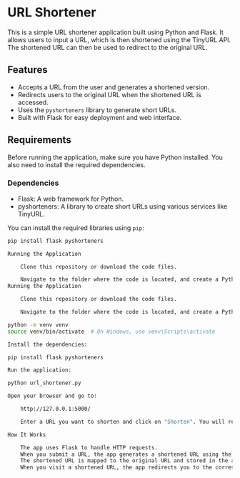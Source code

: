 # URL Shortener

This is a simple URL shortener application built using Python and Flask. It allows users to input a URL, which is then shortened using the TinyURL API. The shortened URL can then be used to redirect to the original URL.

## Features

- Accepts a URL from the user and generates a shortened version.
- Redirects users to the original URL when the shortened URL is accessed.
- Uses the `pyshorteners` library to generate short URLs.
- Built with Flask for easy deployment and web interface.

## Requirements

Before running the application, make sure you have Python installed. You also need to install the required dependencies.

### Dependencies

- Flask: A web framework for Python.
- pyshorteners: A library to create short URLs using various services like TinyURL.

You can install the required libraries using `pip`:

```bash
pip install flask pyshorteners

Running the Application

    Clone this repository or download the code files.

    Navigate to the folder where the code is located, and create a Python virtual environment (optional but recommended):
Running the Application

    Clone this repository or download the code files.

    Navigate to the folder where the code is located, and create a Python virtual environment (optional but recommended):

python -m venv venv
source venv/bin/activate  # On Windows, use venv\Scripts\activate

Install the dependencies:

pip install flask pyshorteners

Run the application:

python url_shortener.py

Open your browser and go to:

    http://127.0.0.1:5000/

    Enter a URL you want to shorten and click on "Shorten". You will receive a shortened URL that redirects to the original URL.

How It Works

    The app uses Flask to handle HTTP requests.
    When you submit a URL, the app generates a shortened URL using the pyshorteners library (specifically the TinyURL service).
    The shortened URL is mapped to the original URL and stored in the app’s memory.
    When you visit a shortened URL, the app redirects you to the corresponding original URL.
